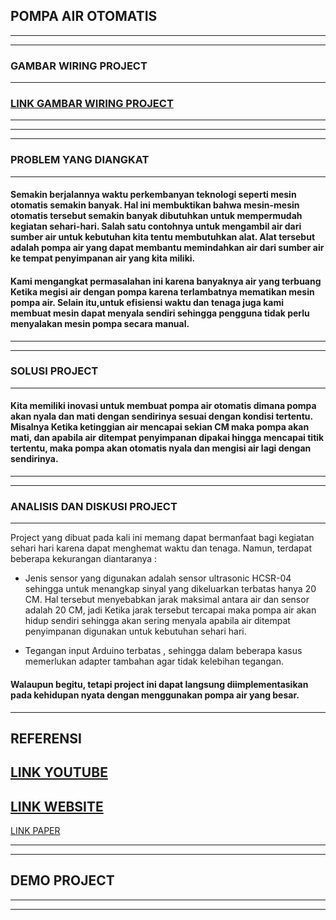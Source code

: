 ## POMPA AIR OTOMATIS
---
---
### GAMBAR WIRING PROJECT
---
### [LINK GAMBAR WIRING PROJECT](https://drive.google.com/file/d/1L6TTmyQV6iIX7142gc55k9fXI2Rw1dnZ/view?usp=drivesdk)
---
---
---
### PROBLEM YANG DIANGKAT
---
#### Semakin berjalannya waktu perkembanyan teknologi seperti mesin otomatis semakin banyak. Hal ini membuktikan bahwa mesin-mesin otomatis tersebut semakin banyak dibutuhkan untuk mempermudah kegiatan sehari-hari. Salah satu contohnya untuk mengambil air dari sumber air untuk kebutuhan kita tentu membutuhkan alat. Alat tersebut adalah pompa air yang dapat membantu memindahkan air dari sumber air ke tempat penyimpanan air yang kita miliki.

#### Kami mengangkat permasalahan ini karena banyaknya air yang terbuang Ketika megisi air dengan pompa karena terlambatnya mematikan mesin pompa air. Selain itu,untuk efisiensi waktu dan tenaga juga kami membuat mesin dapat menyala sendiri sehingga pengguna tidak perlu menyalakan mesin pompa secara manual.
---
---
### SOLUSI PROJECT
---
#### Kita memiliki inovasi untuk membuat pompa air otomatis dimana pompa akan nyala dan mati dengan sendirinya sesuai dengan kondisi tertentu. Misalnya Ketika ketinggian air mencapai sekian CM maka pompa akan mati, dan apabila air ditempat penyimpanan dipakai hingga mencapai titik tertentu, maka pompa akan otomatis nyala dan mengisi air lagi dengan sendirinya.
---
---
### ANALISIS DAN DISKUSI PROJECT
---
Project yang dibuat pada kali ini memang dapat bermanfaat bagi kegiatan sehari hari karena dapat menghemat waktu dan tenaga. Namun, terdapat beberapa kekurangan diantaranya :
-	Jenis sensor yang digunakan adalah sensor ultrasonic HCSR-04 sehingga untuk menangkap sinyal yang dikeluarkan terbatas hanya 20 CM. Hal tersebut menyebabkan jarak maksimal antara air dan sensor adalah 20 CM, jadi Ketika jarak tersebut tercapai maka pompa air akan hidup sendiri sehingga akan sering menyala apabila air ditempat penyimpanan digunakan untuk kebutuhan sehari hari.

-	Tegangan input Arduino terbatas , sehingga dalam beberapa kasus memerlukan adapter tambahan agar tidak kelebihan tegangan.

#### Walaupun begitu, tetapi project ini dapat langsung diimplementasikan pada kehidupan nyata dengan menggunakan pompa air yang besar.  
---
REFERENSI
---
[LINK YOUTUBE](https://youtu.be/zDtZSPb1cLI)
---
[LINK WEBSITE](http://family-cybercode.blogspot.com/2016/01/mengenal-arduino-uno.html?m=1)
---
[LINK PAPER](https://www.journal.unrika.ac.id/index.php/sigmateknika/article/view/2085)

---
---

## DEMO PROJECT
---
---
